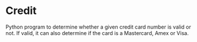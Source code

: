 # Credit #

Python program to determine whether a given credit card number is valid or not. If valid, it can also determine if the card is a Mastercard, Amex or Visa.
